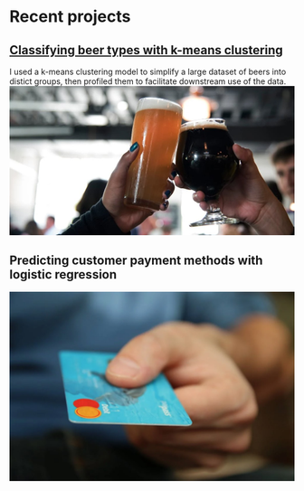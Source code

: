 # Recent projects

## [Classifying beer types with k-means clustering](https://github.com/MikeAspinall/MikeAspinall.github.io/blob/80cb5946d6f76652cbaef72fd0df4e9cc95110df/Beer%20clustering%20analysis.ipynb)
I used a k-means clustering model to simplify a large dataset of beers into distict groups, then profiled them to facilitate downstream use of the data. 
![Payment prediction](/assets/beer_landscape.jpg)

## Predicting customer payment methods with logistic regression
![Payment prediction](/assets/payment.jpg)
